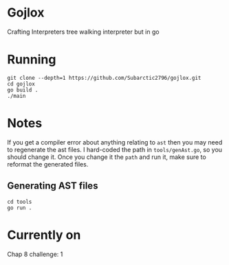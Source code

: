# Gojlox
Crafting Interpreters tree walking interpreter but in go

# Running
```console
git clone --depth=1 https://github.com/Subarctic2796/gojlox.git
cd gojlox
go build .
./main
```

# Notes
If you get a compiler error about anything relating to `ast` then you may need to regenerate the ast files.
I hard-coded the path in `tools/genAst.go`, so you should change it.
Once you change it the `path` and run it, make sure to reformat the generated files.
## Generating AST files
```console
cd tools
go run .
```

# Currently on
Chap 8
challenge: 1
